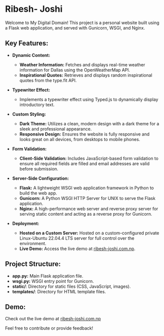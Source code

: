 # Ribesh- Joshi

Welcome to My Digital Domain! This project is a personal website built using a Flask web application, and served with Gunicorn, WSGI, and Nginx.

## Key Features:
- **Dynamic Content:**
  - **Weather Information:** Fetches and displays real-time weather information for Dallas using the OpenWeatherMap API.
  - **Inspirational Quotes:** Retrieves and displays random inspirational quotes from the type.fit API.

- **Typewriter Effect:**
  - Implements a typewriter effect using Typed.js to dynamically display introductory text.

- **Custom Styling:**
  - **Dark Theme:** Utilizes a clean, modern design with a dark theme for a sleek and professional appearance.
  - **Responsive Design:** Ensures the website is fully responsive and looks great on all devices, from desktops to mobile phones.

- **Form Validation:**
  - **Client-Side Validation:** Includes JavaScript-based form validation to ensure all required fields are filled and email addresses are valid before submission.

- **Server-Side Configuration:**
  - **Flask:** A lightweight WSGI web application framework in Python to build the web app.
  - **Gunicorn:** A Python WSGI HTTP Server for UNIX to serve the Flask application.
  - **Nginx:** A high-performance web server and reverse proxy server for serving static content and acting as a reverse proxy for Gunicorn.

- **Deployment:**
  - **Hosted on a Custom Server:** Hosted on a custom-configured private Linux-Ubuntu 22.04.4 LTS server for full control over the environment.
  - **Live Demo:** Access the live demo at [ribesh-joshi.com.np](http://ribesh-joshi.com.np).

## Project Structure:
- **app.py:** Main Flask application file.
- **wsgi.py:** WSGI entry point for Gunicorn.
- **static/**: Directory for static files (CSS, JavaScript, images).
- **templates/**: Directory for HTML template files.


## Demo:
Check out the live demo at [ribesh-joshi.com.np](http://ribesh-joshi.com.np)

Feel free to contribute or provide feedback!
